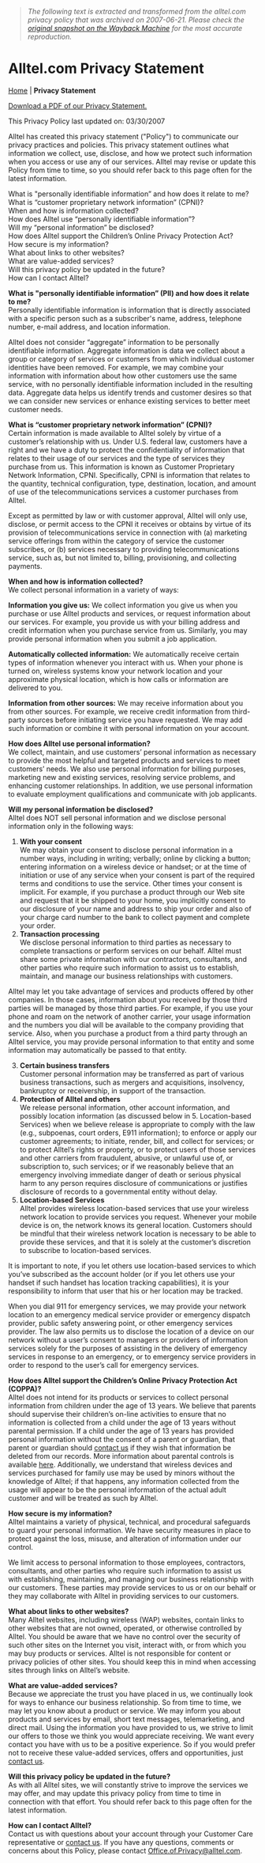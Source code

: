 > *The following text is extracted and transformed from the alltel.com privacy policy that was archived on 2007-06-21. Please check the [original snapshot on the Wayback Machine](https://web.archive.org/web/20070621071827id_/http%3A//www.alltel.com/privacy.html) for the most accurate reproduction.*

# Alltel.com Privacy Statement

[Home](https://web.archive.org/) | **Privacy Statement**

[Download a PDF of our Privacy Statement.](https://web.archive.org/docs/privacy.pdf)

[](http://ardownload.adobe.com/pub/adobe/reader/win/7x/7.0.8/enu/AdbeRdr708_en_US.exe)

This Privacy Policy last updated on: 03/30/2007

Alltel has created this privacy statement ("Policy") to communicate our privacy practices and policies. This privacy statement outlines what information we collect, use, disclose, and how we protect such information when you access or use any of our services. Alltel may revise or update this Policy from time to time, so you should refer back to this page often for the latest information.

What is "personally identifiable information” and how does it relate to me?  
What is “customer proprietary network information” (CPNI)?  
When and how is information collected?  
How does Alltel use “personally identifiable information”?  
Will my “personal information” be disclosed?  
How does Alltel support the Children’s Online Privacy Protection Act?  
How secure is my information?  
What about links to other websites?  
What are value-added services?  
Will this privacy policy be updated in the future?  
How can I contact Alltel?

 **What is "personally identifiable information” (PII) and how does it relate to me?**  
Personally identifiable information is information that is directly associated with a specific person such as a subscriber's name, address, telephone number, e-mail address, and location information. 

Alltel does not consider “aggregate” information to be personally identifiable information. Aggregate information is data we collect about a group or category of services or customers from which individual customer identities have been removed. For example, we may combine your information with information about how other customers use the same service, with no personally identifiable information included in the resulting data. Aggregate data helps us identify trends and customer desires so that we can consider new services or enhance existing services to better meet customer needs.

**What is “customer proprietary network information” (CPNI)?**  
Certain information is made available to Alltel solely by virtue of a customer’s relationship with us. Under U.S. federal law, customers have a right and we have a duty to protect the confidentiality of information that relates to their usage of our services and the type of services they purchase from us. This information is known as Customer Proprietary Network Information, CPNI. Specifically, CPNI is information that relates to the quantity, technical configuration, type, destination, location, and amount of use of the telecommunications services a customer purchases from Alltel. 

Except as permitted by law or with customer approval, Alltel will only use, disclose, or permit access to the CPNI it receives or obtains by virtue of its provision of telecommunications service in connection with (a) marketing service offerings from within the category of service the customer subscribes, or (b) services necessary to providing telecommunications service, such as, but not limited to, billing, provisioning, and collecting payments.

**When and how is information collected?**  
We collect personal information in a variety of ways: 

**Information you give us:** We collect information you give us when you purchase or use Alltel products and services, or request information about our services. For example, you provide us with your billing address and credit information when you purchase service from us. Similarly, you may provide personal information when you submit a job application.

**Automatically collected information:** We automatically receive certain types of information whenever you interact with us. When your phone is turned on, wireless systems know your network location and your approximate physical location, which is how calls or information are delivered to you.

**Information from other sources:** We may receive information about you from other sources. For example, we receive credit information from third-party sources before initiating service you have requested. We may add such information or combine it with personal information on your account.

**How does Alltel use personal information?**  
We collect, maintain, and use customers’ personal information as necessary to provide the most helpful and targeted products and services to meet customers’ needs. We also use personal information for billing purposes, marketing new and existing services, resolving service problems, and enhancing customer relationships. In addition, we use personal information to evaluate employment qualifications and communicate with job applicants. 

**Will my personal information be disclosed?**  
Alltel does NOT sell personal information and we disclose personal information only in the following ways: 

  1. **With your consent**  
We may obtain your consent to disclose personal information in a number ways, including in writing; verbally; online by clicking a button; entering information on a wireless device or handset; or at the time of initiation or use of any service when your consent is part of the required terms and conditions to use the service. Other times your consent is implicit. For example, if you purchase a product through our Web site and request that it be shipped to your home, you implicitly consent to our disclosure of your name and address to ship your order and also of your charge card number to the bank to collect payment and complete your order. 
  2. **Transaction processing**  
We disclose personal information to third parties as necessary to complete transactions or perform services on our behalf. Alltel must share some private information with our contractors, consultants, and other parties who require such information to assist us to establish, maintain, and manage our business relationships with customers.

Alltel may let you take advantage of services and products offered by other companies. In those cases, information about you received by those third parties will be managed by those third parties. For example, if you use your phone and roam on the network of another carrier, your usage information and the numbers you dial will be available to the company providing that service. Also, when you purchase a product from a third party through an Alltel service, you may provide personal information to that entity and some information may automatically be passed to that entity. 

  3. **Certain business transfers**  
Customer personal information may be transferred as part of various business transactions, such as mergers and acquisitions, insolvency, bankruptcy or receivership, in support of the transaction. 
  4. **Protection of Alltel and others**  
We release personal information, other account information, and possibly location information (as discussed below in 5. Location-based Services) when we believe release is appropriate to comply with the law (e.g., subpoenas, court orders, E911 information); to enforce or apply our customer agreements; to initiate, render, bill, and collect for services; or to protect Alltel’s rights or property, or to protect users of those services and other carriers from fraudulent, abusive, or unlawful use of, or subscription to, such services; or if we reasonably believe that an emergency involving immediate danger of death or serious physical harm to any person requires disclosure of communications or justifies disclosure of records to a governmental entity without delay. 
  5. **Location-based Services**  
Alltel provides wireless location-based services that use your wireless network location to provide services you request. Whenever your mobile device is on, the network knows its general location. Customers should be mindful that their wireless network location is necessary to be able to provide these services, and that it is solely at the customer’s discretion to subscribe to location-based services.

It is important to note, if you let others use location-based services to which you’ve subscribed as the account holder (or if you let others use your handset if such handset has location tracking capabilities), it is your responsibility to inform that user that his or her location may be tracked.

When you dial 911 for emergency services, we may provide your network location to an emergency medical service provider or emergency dispatch provider, public safety answering point, or other emergency services provider. The law also permits us to disclose the location of a device on our network without a user’s consent to managers or providers of information services solely for the purposes of assisting in the delivery of emergency services in response to an emergency, or to emergency service providers in order to respond to the user’s call for emergency services.




**How does Alltel support the Children’s Online Privacy Protection Act (COPPA)?**  
Alltel does not intend for its products or services to collect personal information from children under the age of 13 years. We believe that parents should supervise their children’s on-line activities to ensure that no information is collected from a child under the age of 13 years without parental permission. If a child under the age of 13 years has provided personal information without the consent of a parent or guardian, that parent or guardian should [contact us](http://www.alltel.com/contact_us.html) if they wish that information be deleted from our records. More information about parental controls is available [here](http://www.alltel.com/personal/cs/parental_controls.html). Additionally, we understand that wireless devices and services purchased for family use may be used by minors without the knowledge of Alltel; if that happens, any information collected from the usage will appear to be the personal information of the actual adult customer and will be treated as such by Alltel. 

**How secure is my information?**  
Alltel maintains a variety of physical, technical, and procedural safeguards to guard your personal information. We have security measures in place to protect against the loss, misuse, and alteration of information under our control. 

We limit access to personal information to those employees, contractors, consultants, and other parties who require such information to assist us with establishing, maintaining, and managing our business relationship with our customers. These parties may provide services to us or on our behalf or they may collaborate with Alltel in providing services to our customers.

**What about links to other websites?**  
Many Alltel websites, including wireless (WAP) websites, contain links to other websites that are not owned, operated, or otherwise controlled by Alltel. You should be aware that we have no control over the security of such other sites on the Internet you visit, interact with, or from which you may buy products or services. Alltel is not responsible for content or privacy policies of other sites. You should keep this in mind when accessing sites through links on Alltel’s website. 

**What are value-added services?**  
Because we appreciate the trust you have placed in us, we continually look for ways to enhance our business relationship. So from time to time, we may let you know about a product or service. We may inform you about products and services by email, short text messages, telemarketing, and direct mail. Using the information you have provided to us, we strive to limit our offers to those we think you would appreciate receiving. We want every contact you have with us to be a positive experience. So if you would prefer not to receive these value-added services, offers and opportunities, just [contact us](http://www.alltel.com/contact_us.html). 

**Will this privacy policy be updated in the future?**  
As with all Alltel sites, we will constantly strive to improve the services we may offer, and may update this privacy policy from time to time in connection with that effort. You should refer back to this page often for the latest information. 

**How can I contact Alltel?**  
Contact us with questions about your account through your Customer Care representative or [contact us](http://www.alltel.com/contact_us.html). If you have any questions, comments or concerns about this Policy, please contact [Office.of.Privacy@alltel.com](mailto:Office.of.Privacy@alltel.com). 
